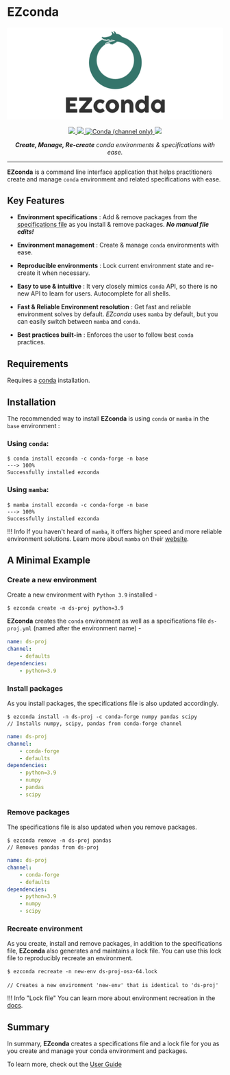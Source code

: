 # EZconda

![EZconda](logo.png)

<p align="center">
    <a href="https://github.com/SarthakJariwala/ezconda/actions?workflow=Tests">
        <img src="https://github.com/SarthakJariwala/ezconda/workflows/Tests/badge.svg">
    </a>
    <a href="https://codecov.io/gh/SarthakJariwala/ezconda">
        <img src="https://codecov.io/gh/SarthakJariwala/ezconda/branch/main/graph/badge.svg">
    </a>
    <a href="https://anaconda.org/conda-forge/ezconda">
        <img alt="Conda (channel only)" src="https://img.shields.io/conda/vn/conda-forge/ezconda">
    </a>
    <a href="https://ezconda.sarthakjariwala.com">
        <img src="https://github.com/SarthakJariwala/ezconda/workflows/Docs/badge.svg">
    </a>
</p>

<p align="center">
    <em><b>Create, Manage, Re-create</b> conda environments & specifications with ease.</em>
</p>

---

**EZconda** is a command line interface application that helps practitioners create and manage `conda` environment and related specifications with ease.

## Key Features

- **Environment specifications** : Add & remove packages from the <abbr title="commonly known as environment.yml file">specifications file</abbr> as you install & remove packages. _**No manual file edits!**_

- **Environment management** : Create & manage `conda` environments with ease.

- **Reproducible environments** : Lock current environment state and re-create it when necessary.

- **Easy to use & intuitive** : It very closely mimics `conda` API, so there is no new API to learn for users. Autocomplete for all shells.

- **Fast & Reliable Environment resolution** : Get fast and reliable environment solves by default. *EZconda* uses `mamba` by default, but you can easily switch between `mamba` and `conda`.

- **Best practices built-in** : Enforces the user to follow best `conda` practices.

## Requirements

Requires a [conda](https://docs.conda.io/projects/conda/en/latest/user-guide/install/index.html) installation.

## Installation

The recommended way to install **EZconda** is using `conda` or `mamba` in the `base` environment : 

### Using `conda`: 

<div class="termy">

```console
$ conda install ezconda -c conda-forge -n base
---> 100%
Successfully installed ezconda
```

</div>

### Using `mamba`:

<div class="termy">

```console
$ mamba install ezconda -c conda-forge -n base
---> 100%
Successfully installed ezconda
```

</div>

!!! Info
    If you haven't heard of `mamba`, it offers higher speed and more reliable environment solutions. Learn more about `mamba` on their [website](https://mamba.readthedocs.io/en/latest/).

## A Minimal Example

### Create a new environment

Create a new environment with `Python 3.9` installed -

<div class="termy">

```console
$ ezconda create -n ds-proj python=3.9
```

</div>

**EZconda** creates the `conda` environment as well as a specifications file `ds-proj.yml` (named after the environment name) -

```YAML title="ds-proj.yml" hl_lines="1 5" 
name: ds-proj
channel:
    - defaults
dependencies:
    - python=3.9
```

### Install packages

As you install packages, the specifications file is also updated accordingly.

<div class="termy">

```console
$ ezconda install -n ds-proj -c conda-forge numpy pandas scipy
// Installs numpy, scipy, pandas from conda-forge channel
```

</div>

```YAML title="ds-proj.yml" hl_lines="3 7-9" 
name: ds-proj
channel:
    - conda-forge
    - defaults
dependencies:
    - python=3.9
    - numpy
    - pandas
    - scipy
```

### Remove packages

The specifications file is also updated when you remove packages.

<div class="termy">

```console
$ ezconda remove -n ds-proj pandas
// Removes pandas from ds-proj
```

</div>

```YAML title="ds-proj.yml" hl_lines="7 8" 
name: ds-proj
channel:
    - conda-forge
    - defaults
dependencies:
    - python=3.9
    - numpy
    - scipy
```

### Recreate environment

As you create, install and remove packages, in addition to the specifications file, **EZconda** also generates and maintains a lock file. You can use this lock file to reproducibly recreate an environment.

<div class="termy">

```console
$ ezconda recreate -n new-env ds-proj-osx-64.lock

// Creates a new environment 'new-env' that is identical to 'ds-proj'
```
</div>

!!! Info "Lock file"
    You can learn more about environment recreation in the [docs](user_guide/recreate_env.md).

## Summary

In summary, **EZconda** creates a specifications file and a lock file for you as you create and manage your conda environment and packages.

To learn more, check out the [User Guide](user_guide/create_new_env.md)